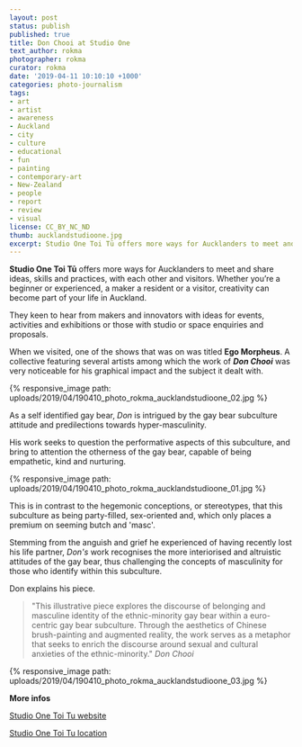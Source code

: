 ```yaml
---
layout: post
status: publish
published: true
title: Don Chooi at Studio One
text_author: rokma
photographer: rokma
curator: rokma
date: '2019-04-11 10:10:10 +1000'
categories: photo-journalism
tags:
- art
- artist
- awareness
- Auckland
- city
- culture
- educational
- fun
- painting
- contemporary-art
- New-Zealand
- people
- report
- review
- visual
license: CC_BY_NC_ND
thumb: aucklandstudioone.jpg
excerpt: Studio One Toi Tū offers more ways for Aucklanders to meet and share ideas, skills and practices, with each other and visitors. Now showing Ego Morpheus, a collective featuring several artists among which the work of Don Chooi.
---
```


**Studio One Toi Tū** offers more ways for Aucklanders to meet and share ideas, skills and practices, with each other and visitors. Whether you’re a beginner or experienced, a maker a resident or a visitor, creativity can become part of your life in Auckland.

They keen to hear from makers and innovators with ideas for events, activities and exhibitions or those with studio or space enquiries and proposals.

When we visited, one of the shows that was on was titled **Ego Morpheus**. A collective featuring several artists among which the work of **_Don Chooi_** was very noticeable for his graphical impact and the subject it dealt with.

{% responsive_image path: uploads/2019/04/190410_photo_rokma_aucklandstudioone_02.jpg %}

As a self identified gay bear, _Don_ is intrigued by the gay bear subculture attitude and predilections towards hyper-masculinity.

His work seeks to question the performative aspects of this subculture, and bring to attention the otherness of the gay bear, capable of being empathetic, kind and nurturing.


{% responsive_image path: uploads/2019/04/190410_photo_rokma_aucklandstudioone_01.jpg %}


This is in contrast to the hegemonic conceptions, or stereotypes, that this subculture as being party-filled, sex-oriented and, which only places a premium on seeming butch and 'masc'.

Stemming from the anguish and grief he experienced of having recently lost his life partner, _Don's_ work recognises the more interiorised and altruistic attitudes of the gay bear, thus challenging the concepts of masculinity for those who identify within this subculture.



Don explains his piece.

>"This illustrative piece explores the discourse of belonging and masculine identity of the ethnic-minority gay bear within a euro-centric gay bear subculture. Through the aesthetics of Chinese brush-painting and augmented reality, the work serves as a metaphor that seeks to enrich the discourse around sexual and cultural anxieties of the ethnic-minority." _Don Chooi_

{% responsive_image path: uploads/2019/04/190410_photo_rokma_aucklandstudioone_03.jpg %}




**More infos**

[Studio One Toi Tu website](http://www.studioone.org.nz/contact/)

[Studio One Toi Tu location](https://goo.gl/maps/B9i3XTxsxun)
